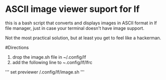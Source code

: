 # ASCII image viewer suport for lf
this is a bash script that converts and displays images in ASCII format in lf file manager, just in case your terminal doesn't have image support.

Not the most practical solution, but at least you get to feel like a hackerman. 

#Directions
1. drop the image.sh file in ~/.config/lf
2. add the following line to ~.config/lf/lfrc

'''
set previewer /.config/lf/image.sh
'''
